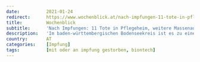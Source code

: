 ```yaml
---
date:          2021-01-24
redirect:      https://www.wochenblick.at/nach-impfungen-11-tote-in-pflegeheim-weitere-massenausbrueche/
title:         Wochenblick
subtitle:      'Nach Impfungen: 11 Tote in Pflegeheim, weitere Massenausbrüche'
description:   'Im baden-württembergischen Bodenseekreis ist es zu einem regelrechten Massensterben in Folge der Covid-Schutzimpfung gekommen.'
country:       AT
categories:    [Impfung]
tags:          [mit oder an impfung gestorben, biontech]
---
```

